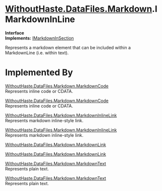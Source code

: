 # [WithoutHaste.DataFiles.Markdown](TableOfContents.WithoutHaste.DataFiles.Markdown.md).IMarkdownInLine

**Interface**  
**Implements:** [IMarkdownInSection](WithoutHaste.DataFiles.Markdown.IMarkdownInSection.md)  

Represents a markdown element that can be included within a MarkdownLine (i.e. within text).  

# Implemented By

[WithoutHaste.DataFiles.Markdown.MarkdownCode](WithoutHaste.DataFiles.Markdown.MarkdownCode.md)  
Represents inline code or CDATA.  

[WithoutHaste.DataFiles.Markdown.MarkdownCode](WithoutHaste.DataFiles.Markdown.MarkdownCode.md)  
Represents inline code or CDATA.  

[WithoutHaste.DataFiles.Markdown.MarkdownInlineLink](WithoutHaste.DataFiles.Markdown.MarkdownInlineLink.md)  
Represents markdown inline-style link.  

[WithoutHaste.DataFiles.Markdown.MarkdownInlineLink](WithoutHaste.DataFiles.Markdown.MarkdownInlineLink.md)  
Represents markdown inline-style link.  

[WithoutHaste.DataFiles.Markdown.MarkdownLink](WithoutHaste.DataFiles.Markdown.MarkdownLink.md)  
  

[WithoutHaste.DataFiles.Markdown.MarkdownLink](WithoutHaste.DataFiles.Markdown.MarkdownLink.md)  
  

[WithoutHaste.DataFiles.Markdown.MarkdownText](WithoutHaste.DataFiles.Markdown.MarkdownText.md)  
Represents plain text.  

[WithoutHaste.DataFiles.Markdown.MarkdownText](WithoutHaste.DataFiles.Markdown.MarkdownText.md)  
Represents plain text.  


